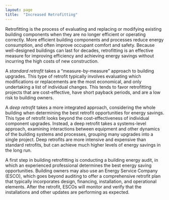 ```yaml
---
layout: page
title:  "Increased Retrofitting"
---
```

Retrofitting is the process of evaluating and replacing or modifying existing building components when they are no longer efficient or operating correctly.  More efficient building components and processes reduce energy consumption, and often improve occupant comfort and safety.  Because well-designed buildings can last for decades, retrofitting is an effective measure for improving efficiency and achieving energy savings without incurring the high costs of new construction.  

A *standard retrofit* takes a “measure-by-measure” approach to building upgrades.  This type of retrofit typically involves evaluating which modifications or replacements are the most economical, and only undertaking a list of individual changes.  This tends to favor retrofitting projects that are cost-effective, have short payback periods, and are a low risk to building owners. 

A *deep retrofit* takes a more integrated approach, considering the whole building when determining the best retrofit opportunities for energy savings.  This type of retrofit looks beyond the cost-effectiveness of individual component upgrades.  Instead, a deep retrofit takes a systems-level approach, examining interactions between equipment and other dynamics of the building systems and processes, grouping many upgrades into a single project.  Deep retrofits are more intensive and expensive than standard retrofits, but can achieve much higher levels of energy savings in the long run. 

A first step in building retrofitting is conducting a building energy audit, in which an experienced professional determines the best energy saving opportunities.  Building owners may also use an Energy Service Company (ESCO), which goes beyond auditing to offer a comprehensive retrofit plan that typically incorporates design, financing, installation, and operational elements.  After the retrofit, ESCOs will monitor and verify that the installations and other updates are performing as expected.

